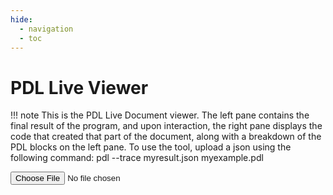 ```yaml
---
hide:
  - navigation
  - toc
---
```

# PDL Live Viewer

!!! note
    This is the PDL Live Document viewer. The left pane contains the final result of the program, and upon interaction, the right pane displays the code that created that part of the document, along with a breakdown of the PDL blocks on the left pane.
    To use the tool, upload a json using the following command:
    pdl --trace myresult.json myexample.pdl

<style>
  .pdl_block {
    border-radius: 3px;
    margin: 3px;
    padding: 5px;
    margin: 2px;
    vertical-align: middle;
    display: inline-block;
  }
  .pdl_show_result_false {
    color: rgba(0, 0, 0, 0.5);
  }
  .pdl_string {
    background-color: antiquewhite;
  }
  .pdl_empty {
    background-color: rgb(238, 184, 112);
  }
  .pdl_text {
    background-color: rgb(219, 215, 250);
  }
  .pdl_model {
    background-color: rgb(215, 250, 224);
  }
  .pdl_code {
    background-color: rgb(250, 215, 225);
  }
  .pdl_api {
    background-color: rgb(122, 246, 113);
  }
  .pdl_get {
    background-color: rgb(125, 229, 243);
  }
  .pdl_data {
    background-color: rgb(146, 181, 245);
  }
  .pdl_if {
    background-color: rgb(248, 99, 141);
  }
  .pdl_repeat {
    background-color: rgb(251, 201, 86);
  }
  .pdl_read {
    background-color: rgb(243, 77, 113);
  }
  .pdl_include {
    background-color: rgb(245, 18, 67);
  }
  .pdl_function {
    background-color: rgb(77, 243, 132);
  }
  .pdl_call {
    background-color: rgb(80, 243, 77);
  }
</style>
<!-- Main script -->
<script src="../dist/bundle.js"></script>
<!-- Multi column layout -->
<link rel="stylesheet" type="text/css" href="https://rawgit.com/vitmalina/w2ui/master/dist/w2ui.min.css">
<!-- Main window -->
<div id="mainview">
  <!-- Main window layout -->
  <input type="file" name="input_file" id="input_file">
  <script type="text/javascript">
      document.getElementById('input_file')
        .addEventListener('change', function () {
          let fr = new FileReader();
          fr.onload = function () {
            data = JSON.parse(fr.result)
            pdl_viewer.replace_div('doc', pdl_viewer.show_output(data))
          }
          fr.readAsText(this.files[0]);
        })
  </script>
  <div id="layout" style="height: 900px;"></div>
  <script type="module">
    import { w2layout } from 'https://rawgit.com/vitmalina/w2ui/master/dist/w2ui.es6.min.js'
    let pstyle = 'border: 1px solid #efefef; padding: 5px'
    new w2layout({
      box: '#layout',
      name: 'layout',
      panels: [
        { type: 'left', size: 600, resizable: true, style: pstyle, html: '<div id="doc"></div>' },
        { type: 'main', style: pstyle, html: '<div id="code">Please click on a word on the left to get started.</div>' }
      ]
    })
  </script>
  <script type="text/javascript">
    const example = {
      "kind": "text",
      "description": "Teaching PDL",
      "defs": {},
      "text": [{
        "kind": "read",
        "defs": {},
        "read": null,
        "message": null,
        "multiline": true,
        "def": "QUERY",
        "show_result": false,
        "result": "Bobby had 3 apples. He then added 2. Hence 3 + 2 = 5 How many apple did Bobby have?\n",
      }, {
        "kind": "model",
        "defs": {},
        "model": "ibm/granite-20b-code-instruct-v2",
        "input": {
          "kind": "text",
          "defs": {},
          "text": ["Question: Replace all arithmetic expressions by surrounding them with << >>\nBob had 5 + 2 apples. He ate all them and bought 8 * 67 skittles.\nHe wanted to distribute those among all of 10 children. So each kid\ngot a grand total of 8 * 67 / 10 skittle. Amazing!\n\nAnswer:\nBob had << 5 + 2 >> apples. He ate all them and bought << 8 * 67 >> skittles.\nHe wanted to distribute those among all of 10 children. So each kid\ngot a grand total of << 8 * 67 / 10 >>  skittle. Amazing!\n\nQuestion:\nThe world contains lots of soccer balls. Each team has 5 soccer balls per kid.\nThis team has 30 kids, so the team has 5 * 30 soccer balls.\n\nAnswer:\nThe world contains lots of soccer balls. Each team has 5 soccer balls per kid.\nThis team has 30 kids, so the team has << 5 * 30 >> soccer balls.\n\nQuestion:\nWhat is 5 + 2?\n\nAnswer:\nWhat is << 5 + 2 >>?\n\nQuestion:", {
            "kind": "get",
            "defs": {},
            "get": "QUERY",
            "result": "Bobby had 3 apples. He then added 2. Hence 3 + 2 = 5 How many apple did Bobby have?\n",
          }, "\n\n"],
          "result": "Question: Replace all arithmetic expressions by surrounding them with << >>\nBob had 5 + 2 apples. He ate all them and bought 8 * 67 skittles.\nHe wanted to distribute those among all of 10 children. So each kid\ngot a grand total of 8 * 67 / 10 skittle. Amazing!\n\nAnswer:\nBob had << 5 + 2 >> apples. He ate all them and bought << 8 * 67 >> skittles.\nHe wanted to distribute those among all of 10 children. So each kid\ngot a grand total of << 8 * 67 / 10 >>  skittle. Amazing!\n\nQuestion:\nThe world contains lots of soccer balls. Each team has 5 soccer balls per kid.\nThis team has 30 kids, so the team has 5 * 30 soccer balls.\n\nAnswer:\nThe world contains lots of soccer balls. Each team has 5 soccer balls per kid.\nThis team has 30 kids, so the team has << 5 * 30 >> soccer balls.\n\nQuestion:\nWhat is 5 + 2?\n\nAnswer:\nWhat is << 5 + 2 >>?\n\nQuestion:Bobby had 3 apples. He then added 2. Hence 3 + 2 = 5 How many apple did Bobby have?\n\n\n",
        "parameters": {
          "decoding_method": "greedy",
          "max_new_tokens": 1024,
          "min_new_tokens": 1,
          "repetition_penalty": 1.05
        },
        "def": "QUERY1",
        "show_result": false,
        "result": "\nAnswer:\nBobby had 3 apples. He then added 2. Hence 3 + 2 = 5 How many apple did Bobby have?",
      }, {
        "kind": "model",
        "defs": {},
        "model": "ibm/granite-20b-code-instruct-v2",
        "input": {
          "kind": "text",
          "defs": {},
          "text": ["Question: Write the following prompts in PDL:\nHello world!\nThis is your first prompt descriptor!\n\nAnswer:\n```\ndescription: Hello world!\ntext:\n- \"Hello, world!\\n\"\n- \"This is your first prompt descriptor!\\n\"      \n```\n\nQuestion: Turn the code into PDL:\ncontents = []\nwhile True:\ntry:\n  line = input()\nexcept EOFError:\n  break\ncontents.append(line + \"\\n\")\nresult = ''.join(contents)\n\nAnswer:\n```\ndescription: Example of PDL code block\ntext:\n- lang: python\n  code:\n  - |\n    contents = []\n    while True:\n    try:\n      line = input()\n    except EOFError:\n      break\n    contents.append(line + \"\\n\")\n    result = ''.join(contents)\n```\n\nQuestion: Write the following in PDL where the parts in << >> are done in Python.\nHello world!\nThis is your << expr >> prompt descriptor!\n\nAnswer:\n```\ndescription: Hello world!\ntext:\n- \"Hello, world!\\n\"\n- \"This is your \"\n- lang: python\n  code:\n  - |\n    result = expr\n- \" prompt descriptor!\"\n```\nQuestion: Write the following in PDL where the parts in << >> are done in Python.\nWhat is << 67+ 67 - 78 + 2 >>\n\nAnswer:\n```\ndescription: Hello world!\ntext:\n- \"What is \"\n- lang: python\n  code:\n  - |\n    result = 67+ 67 - 78 + 2\n```\n\n\nQuestion: Write the following in PDL with parts << >> written in Python", {
            "kind": "get",
            "defs": {},
            "get": "QUERY1",
            "result": "\nAnswer:\nBobby had 3 apples. He then added 2. Hence 3 + 2 = 5 How many apple did Bobby have?",
          }, "\n\n"],
          "result": "Question: Write the following prompts in PDL:\nHello world!\nThis is your first prompt descriptor!\n\nAnswer:\n```\ndescription: Hello world!\ntext:\n- \"Hello, world!\\n\"\n- \"This is your first prompt descriptor!\\n\"      \n```\n\nQuestion: Turn the code into PDL:\ncontents = []\nwhile True:\ntry:\n  line = input()\nexcept EOFError:\n  break\ncontents.append(line + \"\\n\")\nresult = ''.join(contents)\n\nAnswer:\n```\ndescription: Example of PDL code block\ntext:\n- lang: python\n  code:\n  - |\n    contents = []\n    while True:\n    try:\n      line = input()\n    except EOFError:\n      break\n    contents.append(line + \"\\n\")\n    result = ''.join(contents)\n```\n\nQuestion: Write the following in PDL where the parts in << >> are done in Python.\nHello world!\nThis is your << expr >> prompt descriptor!\n\nAnswer:\n```\ndescription: Hello world!\ntext:\n- \"Hello, world!\\n\"\n- \"This is your \"\n- lang: python\n  code:\n  - |\n    result = expr\n- \" prompt descriptor!\"\n```\nQuestion: Write the following in PDL where the parts in << >> are done in Python.\nWhat is << 67+ 67 - 78 + 2 >>\n\nAnswer:\n```\ndescription: Hello world!\ntext:\n- \"What is \"\n- lang: python\n  code:\n  - |\n    result = 67+ 67 - 78 + 2\n```\n\n\nQuestion: Write the following in PDL with parts << >> written in Python\nAnswer:\nBobby had 3 apples. He then added 2. Hence 3 + 2 = 5 How many apple did Bobby have?\n\n",
        },
        "parameters": {
          "decoding_method": "greedy",
          "max_new_tokens": 1024,
          "min_new_tokens": 1,
          "repetition_penalty": 1.05
        },
        "def": "PDL",
        "show_result": false,
        "result": "\nAnswer:\n```\ndescription: Bobby had 3 apples. He then added 2. Hence 3 + 2 = 5 How many apple did Bobby have?\ntext:\n- \"Bobby had 3 apples. He then added 2. Hence 3 + 2 = 5 How many apple did Bobby have?\"\n```",
      }, {
        "kind": "code",
        "defs": {},
        "lang": "python",
        "code": ["from pdl import pdl_ast, pdl_interpreter\nfrom pdl.pdl_ast import Program\nfrom pdl.pdl_interpreter import process_prog\nfrom pdl.pdl_interpreter import InterpreterState\nfrom pdl.pdl_interpreter import empty_scope\nimport re\nimport yaml\ns = \"\"\"'\n", {
          "kind": "get",
          "defs": {},
          "get": "PDL",
          "result": "\nAnswer:\n```\ndescription: Bobby had 3 apples. He then added 2. Hence 3 + 2 = 5 How many apple did Bobby have?\ntext:\n- \"Bobby had 3 apples. He then added 2. Hence 3 + 2 = 5 How many apple did Bobby have?\"\n```",
        }, "'\"\"\"\npdl = s.split(\"```\")[1]\nobj = yaml.safe_load(pdl)\nstate = InterpreterState()\ndata = Program.model_validate(obj)\n_, result, _, _ = process_prog(state, empty_scope, data)\n"],
        "def": "RESULT",
        "result": "Bobby had 3 apples. He then added 2. Hence 3 + 2 = 5 How many apple did Bobby have?",
      }, "\n", {
        "kind": "model",
        "defs": {},
        "model": "ibm/granite-13b-instruct-v2",
        "result": "5",
      }],
      "result": "Bobby had 3 apples. He then added 2. Hence 3 + 2 = 5 How many apple did Bobby have?\n5",
    }
    window.addEventListener("load", function () {
      pdl_viewer.replace_div('doc', pdl_viewer.show_output(example))
    });
  </script>
</div>